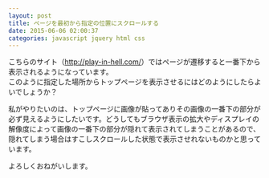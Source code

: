 ```yaml
---
layout: post
title: ページを最初から指定の位置にスクロールする
date: 2015-06-06 02:00:37
categories: javascript jquery html css
---
```

<p>こちらのサイト（<a href="http://play-in-hell.com/" rel="nofollow">http://play-in-hell.com/</a>）ではページが遷移すると一番下から表示されるようになっています。<br>
このように指定した場所からトップページを表示させるにはどのようにしたらよいでしょうか？</p>

<p>私がやりたいのは、トップページに画像が貼ってありその画像の一番下の部分が必ず見えるようにしたいです。どうしてもブラウザ表示の拡大やディスプレイの解像度によって画像の一番下の部分が隠れて表示されてしまうことがあるので、隠れてしまう場合はすこしスクロールした状態で表示させれないものかと思っています。</p>

<p>よろしくおねがいします。</p>
